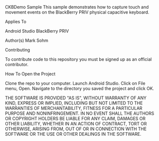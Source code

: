 CKBDemo Sample
This sample demonstrates how to capture touch and movement events on the BlackBerry PRIV physical capacitive keyboard.

Applies To

Android Studio
BlackBerry PRIV

Author(s)
Mark Sohm

Contributing

To contribute code to this repository you must be signed up as an official contributor.

How To Open the Project

Clone the repo to your computer.
Launch Android Studio.
Click on File menu, Open.
Navigate to the directory you saved the project and click OK.


THE SOFTWARE IS PROVIDED "AS IS", WITHOUT WARRANTY OF ANY KIND, EXPRESS OR IMPLIED, INCLUDING BUT NOT LIMITED TO THE WARRANTIES OF MERCHANTABILITY, FITNESS FOR A PARTICULAR PURPOSE AND NONINFRINGEMENT. IN NO EVENT SHALL THE AUTHORS OR COPYRIGHT HOLDERS BE LIABLE FOR ANY CLAIM, DAMAGES OR OTHER LIABILITY, WHETHER IN AN ACTION OF CONTRACT, TORT OR OTHERWISE, ARISING FROM, OUT OF OR IN CONNECTION WITH THE SOFTWARE OR THE USE OR OTHER DEALINGS IN THE SOFTWARE.